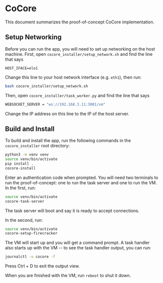 # CoCore

This document summarizes the proof-of-concept CoCore implementation.

## Setup Networking

Before you can run the app, you will need to set up networking on the host machine. First, open `cocore_installer/setup_network.sh` and find the line that says

```
HOST_IFACE=elo1
```

Change this line to your host network interface (e.g. `eth1`), then run:

```bash
bash cocore_installer/setup_network.sh
```

Then, open `cocore_installer/task_worker.py` and find the line that says

```bash
WEBSOCKET_SERVER = "ws://192.168.3.11:3001/vm"
```

Change the IP address on this line to the IP of the host server.

## Build and Install

To build and install the app, run the following commands in the `cocore_installer` root directory:

```bash
python3 -m venv venv
source venv/bin/activate
pip install .
cocore-install
```

Enter an authentication code when prompted. You will need two terminals to run the proof-of-concept: one to run the task server and one to run the VM. In the first, run:

```bash
source venv/bin/activate
cocore-task-server
```

The task server will boot and say it is ready to accept connections.

In the second, run:

```bash
source venv/bin/activate
cocore-setup-firecracker
```

The VM will start up and you will get a command prompt. A task handler also starts up with the VM -- to see the task handler output, you can run:

```bash
journalctl -u cocore -f
```

Press Ctrl + D to exit the output view.

When you are finished with the VM, run `reboot` to shut it down.
